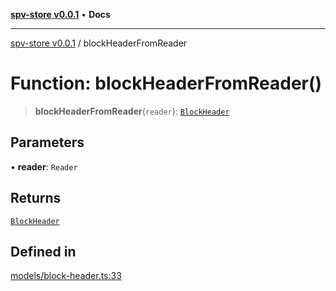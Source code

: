 [**spv-store v0.0.1**](../README.md) • **Docs**

***

[spv-store v0.0.1](../globals.md) / blockHeaderFromReader

# Function: blockHeaderFromReader()

> **blockHeaderFromReader**(`reader`): [`BlockHeader`](../interfaces/BlockHeader.md)

## Parameters

• **reader**: `Reader`

## Returns

[`BlockHeader`](../interfaces/BlockHeader.md)

## Defined in

[models/block-header.ts:33](https://github.com/shruggr/ts-casemod-spv/blob/d2d8e139fbd295fc0999df738863fea71ede7818/src/models/block-header.ts#L33)
